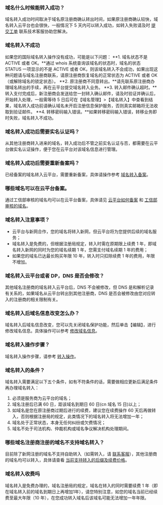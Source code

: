 ### 域名什么时候能转入成功？
域名转入成功时间取决于域名原注册商确认转出时间，如果原注册商确认较快，域名转入云平台也会很快，一般情况下 5 天内可以转入成功，如转入失败请及时 [提交工单](http://console.tce.fsphere.cn/workorder/category/create?level1_id=16&level2_id=17&level1_name=%E5%85%B6%E4%BB%96%E6%9C%8D%E5%8A%A1&level2_name=%E5%9F%9F%E5%90%8D) 联系技术客服协助您解决。

### 域名转入不成功
如果您的国际域名转入操作没有成功，可能是以下问题：
**1. 域名状态不是 ACTIVE 或者 OK。**通过 whois 系统查询该域名的状态时，域名的状态 STATUS 一项显示的不是 ACTIVE 或者 OK，则该域名转入不会成功，如果出现这种问题请与域名注册商联系，请原注册商恢复域名的正常状态为 ACTIVE 或者 OK（或解除域名的锁定状态）。
**2. 原注册商不同意转出。**请先联系原注册商办理域名转出的手续，再在云平台提交域名转入业务。
**3. 转入邮件确认超时。**转入支付完成后，新注册商会发送给您一封转入确认邮件，请及时验证并确认后，开始转入处理，一般需等待 5 日后可在【域名管理】>【域名转入】中查看到结果，域名转入成功前请确认域名未开启注册信息保护服务，否则真实邮箱将无法收取到验证邮件。
**4. 转移密码输入错误。**如果转移密码输入错误，转移业务即时失败，域名转入不成功。

### 域名转入成功后需要实名认证吗？
从其他注册商转入进来的域名，转入成功后不管之前实名认证与否，都需要在云平台做实名认证操作，便于您在云平台对该域名信息进行管理。

### 域名转入成功后需要重新备案吗？
已经备案的域名转入云平台，需要重新备案，具体请操作参考 [域名转入备案](http://tcecqpoc.fsphere.cn/document/product/243/9623)。

### 哪些域名可以在云平台备案。
通过工信部审核的域名均可以在云平台备案，具体请见 [云平台如何备案](http://tcecqpoc.fsphere.cn/document/product/243) 和 [工信部审核的域名](http://www.miitbeian.gov.cn/publish/query/indexFirst.action)。

### 域名转入注意事项？
- 云平台与新网合作，您的域名将转入新网，但云平台将为您提供后续的域名服务；
- 域名转入是免费的，但根据注册局规定，转入时需在原期限上续费 1 年，即域名转入新网的同时为您的域名续期 1 年，您需支付域名续期 1 年的费用；
- 如果您的域名已达最长购买年限 10 年，转入时只扣除续费 1 年的费用，年限不增加。

### 域名转入云平台或者 DP，DNS 是否会修改？
其他域名注册商的域名转入云平台后，DNS 不会被修改，但 DNS 是和解析记录有关系的，如果域名从云平台转出到其他注册商，DNS 是否会被修改由您对应转入的注册商的相关限制有关。

### 域名转入后域名信息改变怎么办？
域名转入后域名信息改变，您可以先关闭域名保护功能，然后单击【编辑】，进行修改域名信息。具体操作可以参考 [修改域名信息](http://tcecqpoc.fsphere.cn/document/product/242/3648)。

### 域名转入操作步骤？
域名转入操作步骤，请参考 [转入操作](http://tcecqpoc.fsphere.cn/document/product/242/3645#.E8.BD.AC.E5.85.A5.E6.93.8D.E4.BD.9C)。

### 域名转入的条件？
域名转入需要满足以下五个条件，如有不符条件的话，需要做相应更新后满足条件再办理域名转入：
1. 必须是服务商为云平台的域名；
2. 域名注册后已满 60 日，距该域名到期日 60 日(cn 域名 15 日)以上；
3. 如域名是您在原注册商过期后进行的续费，建议您在续费操作 60 天后再做转入，否则根据注册局的规定，此类情况下的域名转入将无法增加一年；
4. 域名处于正常状态，本身无任何纠纷或欠费情况；
5. 域名不处于司法机构、仲裁机构或域名争议解决机构处理期间。 

### 哪些域名注册商注册的域名不支持域名转入？
目前除了新网注册的域名不支持自助转入（如需转入，请 [联系客服](http://console.tce.fsphere.cn/workorder/category/create?level1_id=16&level2_id=17&level1_name=%E5%85%B6%E4%BB%96%E6%9C%8D%E5%8A%A1&level2_name=%E5%9F%9F%E5%90%8D)），其他注册商的域名均可以转入，具体请查看 [当前支持转入的后缀及续费价格](https://buy.tce.fsphere.cn/domain?price=1)。

### 域名转入收费吗
域名转入是免费办理的，域名注册局的规定，域名在转入的同时需要续费 1 年（即在域名转入前的域名到期日上再增加1年），请您特别注意，如您的域名当前已经续费至最大年限（10 年），在您成功转入域名后该域名可能无法增加一年年限。


